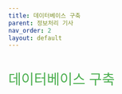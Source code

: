```yaml
---
title: 데이터베이스 구축
parent: 정보처리 기사
nav_order: 2
layout: default
---
```


<h1 style="color:#4caf50;font-weight:500;">데이터베이스 구축</h1>
